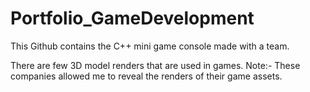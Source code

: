 # Portfolio_GameDevelopment

This Github contains the C++ mini game console made with a team.

There are few 3D model renders that are used in games.
Note:- These companies allowed me to reveal the renders of their game assets.
